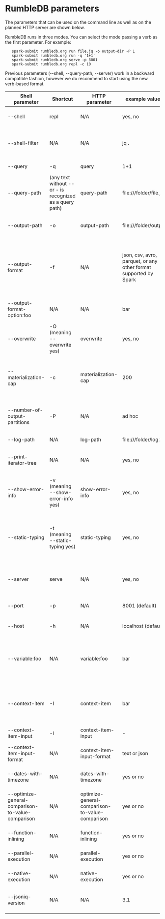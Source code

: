 # RumbleDB parameters

The parameters that can be used on the command line as well as on the planned HTTP server are shown below.

RumbleDB runs in three modes. You can select the mode passing a verb as the first parameter. For example:

```
   spark-submit rumbledb.org run file.jq -o output-dir -P 1
   spark-submit rumbledb.org run -q '1+1'
   spark-submit rumbledb.org serve -p 8001
   spark-submit rumbledb.org repl -c 10
```

Previous parameters (--shell, --query-path, --server) work in a backward compatible fashion, however we do recommend to start using the new verb-based format.

|  Shell parameter | Shortcut | HTTP parameter  | example values  | Semantics  |
|---|---|---|---|---|
| --shell  | repl | N/A  |  yes, no |  yes runs the interactive shell. No executes a query specified with --query-path |
| --shell-filter | N/A | N/A  |  jq . |  Post-processes the output of JSONiq queries on the shell with the specified command (reading the RumbleDB output via stdin) |
| --query | -q | query | 1+1  | A JSONiq query directly provided as a string.  |
| --query-path  | (any text without -- or - is recognized as a query path) | query-path  | file:///folder/file.jq  | A JSONiq query file to read from (from any file system, even the Web!).  |
| --output-path  | -o | output-path | file:///folder/output  | Where to output to (if the output is large, it will create a sharded directory, otherwise it will create a file) |
| --output-format  | -f | N/A | json, csv, avro, parquet, or any other format supported by Spark | An output format to use for the output. Formats other than json can only be output if the query outputs a highly structured sequence of objects (you can nest your query in an annotate() call to specify a schema if it does not). |
| --output-format-option:foo  | N/A | N/A | bar | Options to further specify the output format (example: separator character for CSV, compression format...) |
| --overwrite  | -O (meaning --overwrite yes) | overwrite | yes, no | Whether to overwrite to --output-path. No throws an error if the output file/folder exists. |
| --materialization-cap | -c |  materialization-cap | 200 | A cap on the maximum number of items to materialize for large sequences within a query or for outputting on screen (used to be called --result-size). |
| --number-of-output-partitions | -P | N/A | ad hoc | How many partitions to create in the output, i.e., the number of files that will be created in the output path directory.
| --log-path  | N/A | log-path | file:///folder/log.txt  |  Where to output log information |
| --print-iterator-tree | N/A | N/A | yes, no | For debugging purposes, prints out the expression tree and runtime interator tree. |
| --show-error-info | -v (meaning --show-error-info yes)  | show-error-info | yes, no | For debugging purposes. If you want to report a bug, you can use this to get the full exception stack. If no, then only a short message is shown in case of error. |
| --static-typing | -t (meaning --static-typing yes) | static-typing | yes, no | Activates static type analysis, which annotates the expression tree with inferred types at compile time and enables more optimizations (experimental). Deactivated by default. |
| --server  | serve | N/A  |  yes, no |  yes runs RumbleDB as a server on port 8001. Run queries with http://localhost:8001/jsoniq?query-path=/folder/foo.json |
| --port  | -p | N/A  |  8001 (default) |  Changes the port of the RumbleDB HTTP server to any of your liking |
| --host  | -h | N/A  |  localhost (default) |  Changes the host of the RumbleDB HTTP server to any of your liking |
| --variable:foo | N/A | variable:foo  |  bar |  --variable:foo bar initialize the global variable $foo to "bar". The query must contain the corresponding global variable declaration, e.g., "declare variable $foo external;" |
| --context-item | -I | context-item  |  bar |  initializes the global context item $$ to "bar". The query must contain the corresponding global variable declaration, e.g., "declare context item external;" |
| --context-item-input | -i | context-item-input  | - |  reads the context item value from the standard input |
| --context-item-input-format | N/A | context-item-input-format  |  text or json |  sets the input format to use for parsing the standard input (as text or as a serialized json value) |
| --dates-with-timezone | N/A | dates-with-timezone  |  yes or no | activates timezone support for the type xs:date (deactivated by default) |
| --optimize-general-comparison-to-value-comparison | N/A | optimize-general-comparison-to-value-comparison  |  yes or no | activates automatic conversion of general comparisons to value comparisons when applicable (activated by default) |
| --function-inlining | N/A | function-inlining  |  yes or no | activates function inlining for non-recursive functions (activated by default) |
| --parallel-execution | N/A | parallel-execution |  yes or no | activates parallel execution when possible (activated by default) |
| --native-execution | N/A | native-execution |  yes or no | activates native (Spark SQL) execution when possible (activated by default) |
| --jsoniq-version | N/A | N/A | 3.1 | specifies the JSONiq version that is used. Use 1.0 for backwards compatibility. Default is 3.1
